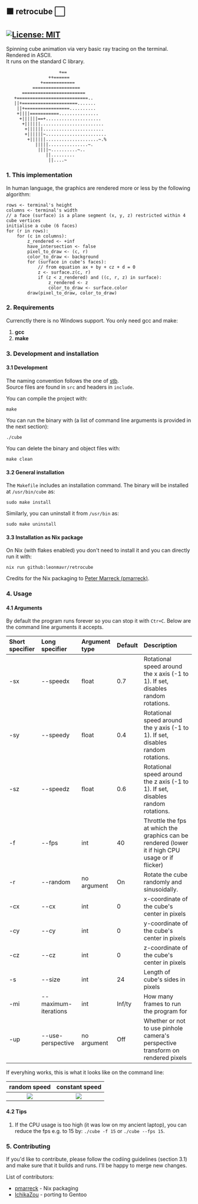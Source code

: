 ## :black_large_square: retrocube :white_large_square:

[![License: MIT](https://img.shields.io/badge/License-MIT-yellow.svg)](https://opensource.org/licenses/MIT)
---
Spinning cube animation via very basic ray tracing on the terminal. Rendered in ASCII.  
It runs on the standard C library.
```
                    +==
                ++======
             +============
          ==================
      ========================
   +===========================..
   ||+=====================.......
    ||+=================..........
    +||||===========...............
     +||||||==+.....................
      +||||||........................
       +||||||.......................
       +||||||~.......................
        +||||||....................~.%
           |||||...............~.
            ||||~..........~..
               ||.........
                ||....~

```

### 1. This implementation

In human language, the graphics are rendered more or less by the following algorithm:
```
rows <- terminal's height
columns <- terminal's width
// a face (surface) is a plane segment (x, y, z) restricted within 4 cube vertices
initialise a cube (6 faces)
for (r in rows):
    for (c in columns):
        z_rendered <- +inf
        have_intersection <- false
        pixel_to_draw <- (c, r)
        color_to_draw <- background
        for (surface in cube's faces):
            // from equation ax + by + cz + d = 0
            z <- surface.z(c, r)
            if (z < z_rendered) and ((c, r, z) in surface):
                z_rendered <- z
                color_to_draw <- surface.color
        draw(pixel_to_draw, color_to_draw)
```

### 2. Requirements

Currenctly there is no Windows support. You only need gcc and make:  
1. **gcc**
2. **make**

### 3. Development and installation

#### 3.1 Development

The naming convention follows the one of [stb](https://github.com/nothings/stb).  
Source files are found in `src` and headers in `include`.

You can compile the project with:
```
make
```
You can run the binary with (a list of command line arguments is provided in the next section):
```
./cube
```
You can delete the binary and object files with:
```
make clean
```

#### 3.2 General installation

The `Makefile` includes an installation command. The binary will be installed at `/usr/bin/cube` as:
```
sudo make install
```
Similarly, you can uninstall it from `/usr/bin` as:
```
sudo make uninstall
```

#### 3.3 Installation as Nix package

On Nix (with flakes enabled) you don't need to install it and you can directly run it with:
```
nix run github:leonmavr/retrocube
```
Credits for the Nix packaging to [Peter Marreck (pmarreck)](https://github.com/pmarreck).

### 4. Usage

#### 4.1 Arguments

By default the program runs forever so you can stop it with `Ctr+C`. Below are the command line arguments it accepts.


| Short specifier | Long specifier            | Argument type | Default | Description                                                                                 |
|:--------------- |:--------------------------|:--------------|:--------|:--------------------------------------------------------------------------------------------|
| -sx             | --speedx                  | float         | 0.7     |Rotational speed around the x axis (-1 to 1). If set, disables random rotations.             |
| -sy             | --speedy                  | float         | 0.4     |Rotational speed around the y axis (-1 to 1). If set, disables random rotations.             |
| -sz             | --speedz                  | float         | 0.6     |Rotational speed around the z axis (-1 to 1). If set, disables random rotations.             |
| -f              | --fps                     | int           | 40      |Throttle the fps at which the graphics can be rendered (lower it if high CPU usage or if flicker) | 
| -r              | --random                  | no argument   | On      |Rotate the cube randomly and sinusoidally.                                                    |
| -cx             | --cx                      | int           | 0       |x-coordinate of the cube's center in pixels                                                  |
| -cy             | --cy                      | int           | 0       |y-coordinate of the cube's center in pixels                                                  |
| -cz             | --cz                      | int           | 0       |z-coordinate of the cube's center in pixels                                                  |
| -s              | --size                    | int           | 24      |Length of cube's sides in pixels                                                             |
| -mi             | --maximum-iterations      | int           | Inf/ty  |How many frames to run the program for                                                       |
| -up             | --use-perspective         | no argument   | Off     |Whether or not to use pinhole camera's perspective transform on rendered pixels              |

If everyhing works, this is what it looks like on the command line:

random speed | constant speed
:-------------------------:|:-------------------------:
![](https://github.com/leonmavr/retrocube/blob/master/assets/demo_constant.gif?raw=true)  |  ![](https://raw.githubusercontent.com/leonmavr/retrocube/master/assets/demo_random.gif)


#### 4.2 Tips

1. If the CPU usage is too high (it was low on my ancient laptop), you can reduce the fps e.g. to 15 by: `./cube -f 15` or `./cube --fps 15`.


### 5. Contributing

If you'd like to contribute, please follow the codiing guidelines (section 3.1) and make sure that it builds and runs.
I'll be happy to merge new changes.

List of contributors:
* [pmarreck](https://github.com/pmarreck) - Nix packaging
* [IchikaZou](https://github.com/IchikaZou) - porting to Gentoo
